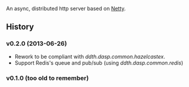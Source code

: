 An async, distributed http server based on [Netty](https://netty.io/).

## History ##

### v0.2.0 (2013-06-26) ###

- Rework to be compliant with *ddth.dasp.common.hazelcastex*.
- Support Redis's queue and pub/sub (using *ddth.dasp.common.redis*)

### v0.1.0 (too old to remember) ###
